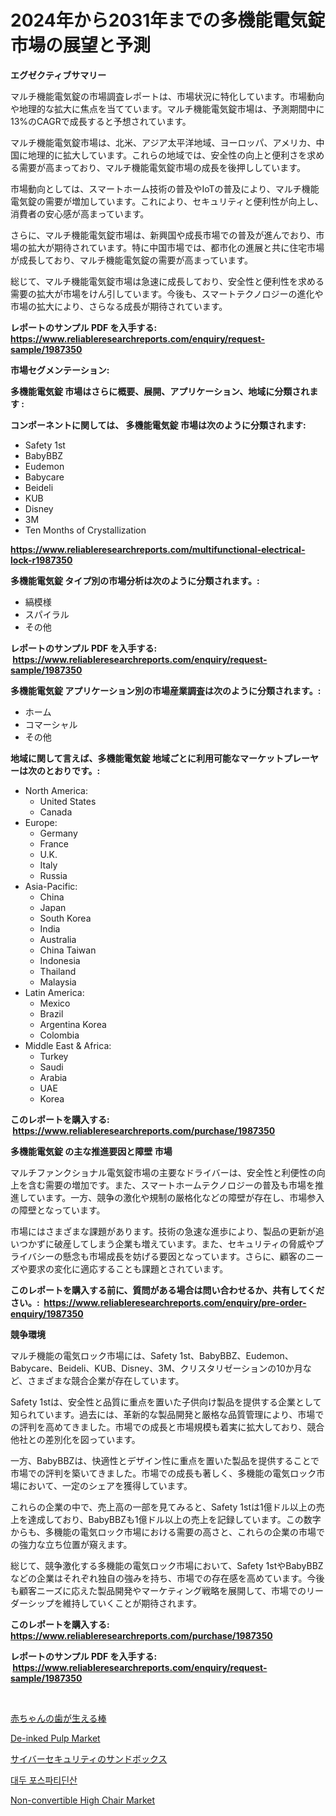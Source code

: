 <p><h1>2024年から2031年までの多機能電気錠市場の展望と予測</h1></p><p><strong>エグゼクティブサマリー</strong></p>
<p><p>マルチ機能電気錠の市場調査レポートは、市場状況に特化しています。市場動向や地理的な拡大に焦点を当てています。マルチ機能電気錠市場は、予測期間中に13%のCAGRで成長すると予想されています。</p><p>マルチ機能電気錠市場は、北米、アジア太平洋地域、ヨーロッパ、アメリカ、中国に地理的に拡大しています。これらの地域では、安全性の向上と便利さを求める需要が高まっており、マルチ機能電気錠市場の成長を後押ししています。</p><p>市場動向としては、スマートホーム技術の普及やIoTの普及により、マルチ機能電気錠の需要が増加しています。これにより、セキュリティと便利性が向上し、消費者の安心感が高まっています。</p><p>さらに、マルチ機能電気錠市場は、新興国や成長市場での普及が進んでおり、市場の拡大が期待されています。特に中国市場では、都市化の進展と共に住宅市場が成長しており、マルチ機能電気錠の需要が高まっています。</p><p>総じて、マルチ機能電気錠市場は急速に成長しており、安全性と便利性を求める需要の拡大が市場をけん引しています。今後も、スマートテクノロジーの進化や市場の拡大により、さらなる成長が期待されています。</p></p>
<p><strong>レポートのサンプル PDF を入手する: <a href="https://www.reliableresearchreports.com/enquiry/request-sample/1987350">https://www.reliableresearchreports.com/enquiry/request-sample/1987350</a></strong></p>
<p><strong>市場セグメンテーション:</strong></p>
<p><strong> 多機能電気錠 市場はさらに概要、展開、アプリケーション、地域に分類されます :</strong></p>
<p><strong>コンポーネントに関しては、 多機能電気錠 市場は次のように分類されます: &nbsp;</strong></p>
<p><ul><li>Safety 1st</li><li>BabyBBZ</li><li>Eudemon</li><li>Babycare</li><li>Beideli</li><li>KUB</li><li>Disney</li><li>3M</li><li>Ten Months of Crystallization</li></ul></p>
<p><strong><a href="https://www.reliableresearchreports.com/multifunctional-electrical-lock-r1987350">https://www.reliableresearchreports.com/multifunctional-electrical-lock-r1987350</a></strong></p>
<p><strong> 多機能電気錠 タイプ別の市場分析は次のように分類されます。:</strong></p>
<p><ul><li>縞模様</li><li>スパイラル</li><li>その他</li></ul></p>
<p><strong>レポートのサンプル PDF を入手する: &nbsp;<a href="https://www.reliableresearchreports.com/enquiry/request-sample/1987350">https://www.reliableresearchreports.com/enquiry/request-sample/1987350</a></strong></p>
<p><strong> 多機能電気錠 アプリケーション別の市場産業調査は次のように分類されます。:</strong></p>
<p><ul><li>ホーム</li><li>コマーシャル</li><li>その他</li></ul></p>
<p><strong>地域に関して言えば、多機能電気錠 地域ごとに利用可能なマーケットプレーヤーは次のとおりです。:</strong></p>
<p><ul>
    <li>
        North America:
        <ul>
            <li>United States</li>
            <li>Canada</li>
        </ul>
    </li>
    <li>
        Europe:
        <ul>
            <li>Germany</li>
            <li>France</li>
            <li>U.K.</li>
            <li>Italy</li>
            <li>Russia</li>
        </ul>
    </li>
    <li>
        Asia-Pacific:
        <ul>
            <li>China</li>
            <li>Japan</li>
            <li>South Korea</li>
            <li>India</li>
            <li>Australia</li>
            <li>China Taiwan</li>
            <li>Indonesia</li>
            <li>Thailand</li>
            <li>Malaysia</li>
        </ul>
    </li>
    <li>
        Latin America:
        <ul>
            <li>Mexico</li>
            <li>Brazil</li>
            <li>Argentina Korea</li>
            <li>Colombia</li>
        </ul>
    </li>
    <li>
        Middle East & Africa:
        <ul>
            <li>Turkey</li>
            <li>Saudi</li>
            <li>Arabia</li>
            <li>UAE</li>
            <li>Korea</li>
        </ul>
    </li>
    </ul></p>
<p><strong>このレポートを購入する: &nbsp;<a href="https://www.reliableresearchreports.com/purchase/1987350">https://www.reliableresearchreports.com/purchase/1987350</a></strong></p>
<p><strong>多機能電気錠 の主な推進要因と障壁 市場</strong></p>
<p><p>マルチファンクショナル電気錠市場の主要なドライバーは、安全性と利便性の向上を含む需要の増加です。また、スマートホームテクノロジーの普及も市場を推進しています。一方、競争の激化や規制の厳格化などの障壁が存在し、市場参入の障壁となっています。</p><p>市場にはさまざまな課題があります。技術の急速な進歩により、製品の更新が追いつかずに破産してしまう企業も増えています。また、セキュリティの脅威やプライバシーの懸念も市場成長を妨げる要因となっています。さらに、顧客のニーズや要求の変化に適応することも課題とされています。</p></p>
<p><strong>このレポートを購入する前に、質問がある場合は問い合わせるか、共有してください。:&nbsp; <a href="https://www.reliableresearchreports.com/enquiry/pre-order-enquiry/1987350">https://www.reliableresearchreports.com/enquiry/pre-order-enquiry/1987350</a></strong></p>
<p><strong>競争環境</strong></p>
<p><p>マルチ機能の電気ロック市場には、Safety 1st、BabyBBZ、Eudemon、Babycare、Beideli、KUB、Disney、3M、クリスタリゼーションの10か月など、さまざまな競合企業が存在しています。</p><p>Safety 1stは、安全性と品質に重点を置いた子供向け製品を提供する企業として知られています。過去には、革新的な製品開発と厳格な品質管理により、市場での評判を高めてきました。市場での成長と市場規模も着実に拡大しており、競合他社との差別化を図っています。</p><p>一方、BabyBBZは、快適性とデザイン性に重点を置いた製品を提供することで市場での評判を築いてきました。市場での成長も著しく、多機能の電気ロック市場において、一定のシェアを獲得しています。</p><p>これらの企業の中で、売上高の一部を見てみると、Safety 1stは1億ドル以上の売上を達成しており、BabyBBZも1億ドル以上の売上を記録しています。この数字からも、多機能の電気ロック市場における需要の高さと、これらの企業の市場での強力な立ち位置が窺えます。</p><p>総じて、競争激化する多機能の電気ロック市場において、Safety 1stやBabyBBZなどの企業はそれぞれ独自の強みを持ち、市場での存在感を高めています。今後も顧客ニーズに応えた製品開発やマーケティング戦略を展開して、市場でのリーダーシップを維持していくことが期待されます。</p></p>
<p><strong>このレポートを購入する: &nbsp; <a href="https://www.reliableresearchreports.com/purchase/1987350">https://www.reliableresearchreports.com/purchase/1987350</a></strong></p>
<p><strong>レポートのサンプル PDF を入手する: &nbsp;<a href="https://www.reliableresearchreports.com/enquiry/request-sample/1987350">https://www.reliableresearchreports.com/enquiry/request-sample/1987350</a></strong><strong></strong></p>
<p>&nbsp;</p>
<p><p><a href="https://github.com/BrionnaBoyle/Market-Research-Report-List-1/blob/main/8685503118208.md">赤ちゃんの歯が生える棒</a></p><p><a href="https://github.com/peachesmcdowel1/Market-Research-Report-List-3/blob/main/de-inked-pulp-market.md">De-inked Pulp Market</a></p><p><a href="https://github.com/RudyBoyer2017/Market-Research-Report-List-1/blob/main/8695774118207.md">サイバーセキュリティのサンドボックス</a></p><p><a href="https://medium.com/@jerrodhilll68/%EA%B8%80%EB%A1%9C%EB%B2%8C-%EC%BD%A9-%EC%9D%B8%EC%82%B0%EC%95%84%EB%AF%B8%EB%85%B8%EC%82%B0-%EC%8B%9C%EC%9E%A5%EC%9D%80-2024%EB%85%84%EB%B6%80%ED%84%B0-2031%EB%85%84%EA%B9%8C%EC%A7%80%EC%9D%98-%EA%B8%B0%EA%B0%84%EC%97%90-%EC%97%B0%ED%8F%89%EA%B7%A0-%EC%84%B1%EC%9E%A5%EB%A5%A0-cagr-%EB%A1%9C-%EC%84%B1%EC%9E%A5%ED%95%A0-%EA%B2%83%EC%9C%BC%EB%A1%9C-%EC%98%88%EC%83%81%EB%90%9C%EB%8B%A4-c05d4c4a37b0">대두 포스파티딘산</a></p><p><a href="https://github.com/redneck06/Market-Research-Report-List-3/blob/main/non-convertible-high-chair-market.md">Non-convertible High Chair Market</a></p></p>